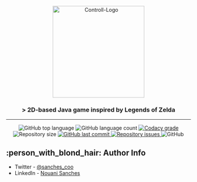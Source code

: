 <p align="center">
  <img alt="Controll-Logo" src="https://user-images.githubusercontent.com/49238044/73127639-21a5fe80-3fa2-11ea-8210-92ddc51f4260.png"        width="250px" />
  <h3 align="center">> 2D-based Java game inspired by Legends of Zelda</h3>
</p>

---

<p align="center">
  <img alt="GitHub top language" src="https://img.shields.io/github/languages/top/Nouani/Zelda-Game.svg">

  <img alt="GitHub language count" src="https://img.shields.io/github/languages/count/Nouani/Zelda-Game.svg">

  <a href="https://www.codacy.com/app/Nouani/Zelda-Game?utm_source=github.com&amp;utm_medium=referral&amp;utm_content=Nouani/Zelda-Game&amp;utm_campaign=Badge_Grade">
    <img alt="Codacy grade" src="https://img.shields.io/codacy/grade/1b577a07dda843aba09f4bc55d1af8fc.svg">
  </a>

  <img alt="Repository size" src="https://img.shields.io/github/repo-size/Nouani/Zelda-Game.svg">
  <a href="https://github.com/Nouani/Zelda-Game/commits/master">
    <img alt="GitHub last commit" src="https://img.shields.io/github/last-commit/Nouani/Zelda-Game.svg">
  </a>

  <a href="https://github.com/Nouani/Zelda-Game/issues">
    <img alt="Repository issues" src="https://img.shields.io/github/issues/Nouani/Zelda-Game.svg">
  </a>

  <img alt="GitHub" src="https://img.shields.io/github/license/Nouani/Zelda-Game.svg">
</p>

## :person_with_blond_hair: Author Info

- Twitter - [@sanches_coo](https://twitter.com/sanches_coo)
- LinkedIn - [Nouani Sanches](https://www.linkedin.com/in/nouani-sanches-a8b39419b/m)


